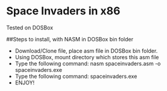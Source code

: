 # Space Invaders in x86

Tested on DOSBox

##Steps to install, with NASM in DOSBox bin folder
* Download/Clone file, place asm file in DOSBox bin folder.
* Using DOSBox, mount directory which stores this asm file
* Type the following command: nasm spaceinvaders.asm -o spaceinvaders.exe
* Type the following command: spaceinvaders.exe
* ENJOY!
